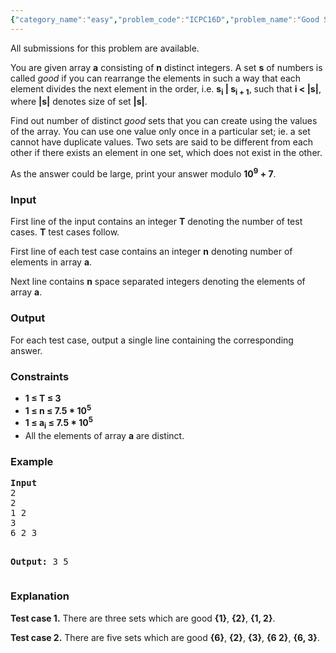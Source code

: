 ```yaml
---
{"category_name":"easy","problem_code":"ICPC16D","problem_name":"Good Sets","languages_supported":{"0":"C","1":"CPP14","2":"JAVA","3":"PYTH","4":"PYTH 3.4"},"max_timelimit":2,"source_sizelimit":50000,"problem_author":"admin3","problem_tester":null,"date_added":"18-10-2016","tags":{"0":"admin3"},"time":{"view_start_date":1477153800,"submit_start_date":1477153800,"visible_start_date":1477153800,"end_date":1735669800},"layout":"problem"}
---
```

<span class="solution-visible-txt">All submissions for this problem are available.</span><p>You are given array <b>a</b> consisting of <b>n</b> distinct integers. A set <b>s</b> of numbers is called <i>good</i> if you can rearrange the elements in such a way that each element divides the next element in the order, i.e. <b>s<sub>i</sub> | s<sub>i + 1</sub></b>, such that <b>i < |s|</b>, where <b>|s|</b> denotes size of set <b>|s|</b>.
</p>


<p>Find out number of distinct <i>good</i> sets that you can create using the values of the array. You can use one value only once in a particular set; ie. a set cannot have duplicate values. Two sets are said to be different from each other if there exists an element in one set, which does not exist in the other.</p>

<p>As the answer could be large, print your answer modulo <b>10<sup>9</sup> + 7</b>.</p> 

<h3>Input</h3>
<p>First line of the input contains an integer <b>T</b> denoting the number of test cases. <b>T</b> test cases follow.</p>
<p>First line of each test case contains an integer <b>n</b> denoting number of elements in array <b>a</b>.</p>
<p>Next line contains <b>n</b> space separated integers denoting the elements of array <b>a</b>.</p>

<h3>Output</h3>
<p>For each test case, output a single line containing the corresponding answer.</p>


<h3>Constraints</h3>
<ul>
<li><b>1 ≤ T ≤ 3</b></li>
<li><b>1 ≤ n ≤ 7.5 * 10<sup>5</sup></b></li>
<li><b>1 ≤ a<sub>i</sub> ≤ 7.5 * 10<sup>5</sup></b></li>
<li>All the elements of array <b>a</b> are distinct.</li>
</ul>

<h3>Example</h3>
<pre><b>Input</b>
2
2
1 2
3
6 2 3

<b>Output:</b>
3
5
</pre>


<h3>Explanation</h3>
<p><b>Test case 1.</b> There are three sets which are good <b>{1}</b>, <b>{2}</b>, <b>{1, 2}</b>.</p>
<p><b>Test case 2.</b> There are five sets which are good <b>{6}</b>, <b>{2}</b>, <b>{3}</b>, <b>{6 2}</b>, <b>{6, 3}</b>.</p>
